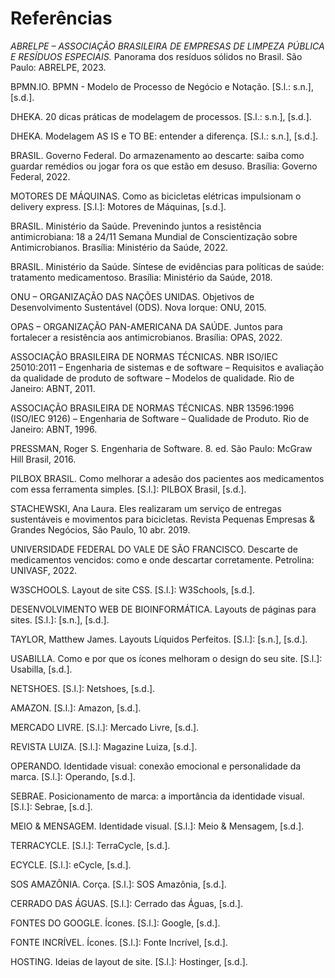# Referências

*ABRELPE – ASSOCIAÇÃO BRASILEIRA DE EMPRESAS DE LIMPEZA PÚBLICA E RESÍDUOS ESPECIAIS.* Panorama dos resíduos sólidos no Brasil. São Paulo: ABRELPE, 2023.

BPMN.IO. BPMN - Modelo de Processo de Negócio e Notação. [S.l.: s.n.], [s.d.].

DHEKA. 20 dicas práticas de modelagem de processos. [S.l.: s.n.], [s.d.].

DHEKA. Modelagem AS IS e TO BE: entender a diferença. [S.l.: s.n.], [s.d.].

BRASIL. Governo Federal. Do armazenamento ao descarte: saiba como guardar remédios ou jogar fora os que estão em desuso. Brasília: Governo Federal, 2022.

MOTORES DE MÁQUINAS. Como as bicicletas elétricas impulsionam o delivery express. [S.l.]: Motores de Máquinas, [s.d.].

BRASIL. Ministério da Saúde. Prevenindo juntos a resistência antimicrobiana: 18 a 24/11 Semana Mundial de Conscientização sobre Antimicrobianos. Brasília: Ministério da Saúde, 2022.

BRASIL. Ministério da Saúde. Síntese de evidências para políticas de saúde: tratamento medicamentoso. Brasília: Ministério da Saúde, 2018.

ONU – ORGANIZAÇÃO DAS NAÇÕES UNIDAS. Objetivos de Desenvolvimento Sustentável (ODS). Nova Iorque: ONU, 2015.

OPAS – ORGANIZAÇÃO PAN-AMERICANA DA SAÚDE. Juntos para fortalecer a resistência aos antimicrobianos. Brasília: OPAS, 2022.

ASSOCIAÇÃO BRASILEIRA DE NORMAS TÉCNICAS. NBR ISO/IEC 25010:2011 – Engenharia de sistemas e de software – Requisitos e avaliação da qualidade de produto de software – Modelos de qualidade. Rio de Janeiro: ABNT, 2011.

ASSOCIAÇÃO BRASILEIRA DE NORMAS TÉCNICAS. NBR 13596:1996 (ISO/IEC 9126) – Engenharia de Software – Qualidade de Produto. Rio de Janeiro: ABNT, 1996.

PRESSMAN, Roger S. Engenharia de Software. 8. ed. São Paulo: McGraw Hill Brasil, 2016.

PILBOX BRASIL. Como melhorar a adesão dos pacientes aos medicamentos com essa ferramenta simples. [S.l.]: PILBOX Brasil, [s.d.].

STACHEWSKI, Ana Laura. Eles realizaram um serviço de entregas sustentáveis e movimentos para bicicletas. Revista Pequenas Empresas & Grandes Negócios, São Paulo, 10 abr. 2019.

UNIVERSIDADE FEDERAL DO VALE DE SÃO FRANCISCO. Descarte de medicamentos vencidos: como e onde descartar corretamente. Petrolina: UNIVASF, 2022.

W3SCHOOLS. Layout de site CSS. [S.l.]: W3Schools, [s.d.].

DESENVOLVIMENTO WEB DE BIOINFORMÁTICA. Layouts de páginas para sites. [S.l.]: [s.n.], [s.d.].

TAYLOR, Matthew James. Layouts Líquidos Perfeitos. [S.l.]: [s.n.], [s.d.].

USABILLA. Como e por que os ícones melhoram o design do seu site. [S.l.]: Usabilla, [s.d.].

NETSHOES. [S.l.]: Netshoes, [s.d.].

AMAZON. [S.l.]: Amazon, [s.d.].

MERCADO LIVRE. [S.l.]: Mercado Livre, [s.d.].

REVISTA LUIZA. [S.l.]: Magazine Luiza, [s.d.].

OPERANDO. Identidade visual: conexão emocional e personalidade da marca. [S.l.]: Operando, [s.d.].

SEBRAE. Posicionamento de marca: a importância da identidade visual. [S.l.]: Sebrae, [s.d.].

MEIO & MENSAGEM. Identidade visual. [S.l.]: Meio & Mensagem, [s.d.].

TERRACYCLE. [S.l.]: TerraCycle, [s.d.].

ECYCLE. [S.l.]: eCycle, [s.d.].

SOS AMAZÔNIA. Corça. [S.l.]: SOS Amazônia, [s.d.].

CERRADO DAS ÁGUAS. [S.l.]: Cerrado das Águas, [s.d.].

FONTES DO GOOGLE. Ícones. [S.l.]: Google, [s.d.].

FONTE INCRÍVEL. Ícones. [S.l.]: Fonte Incrível, [s.d.].

HOSTING. Ideias de layout de site. [S.l.]: Hostinger, [s.d.].

